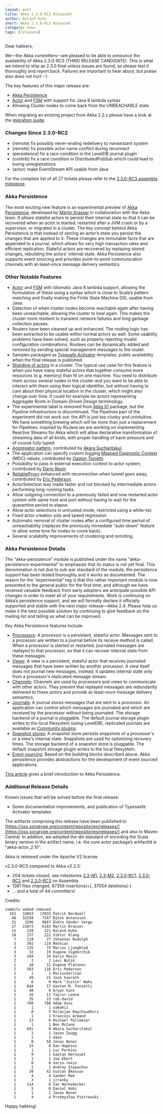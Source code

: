 ```yaml
---
layout: post
title: Akka 2.3.0-RC3 Released!
author: Roland Kuhn
short: Akka 2.3.0-RC3 Released
category: news
tags: [releases]
---
```


Dear hakkers,

We—the Akka committers—are pleased to be able to announce the availability of Akka 2.3.0-RC3 (THIRD RELEASE CANDIDATE). This is what we intend to ship as 2.3.0 final unless issues are found, so please test it thoroughly and report back. Failures are important to hear about, but praise also does not hurt :-)

The key features of this major release are:
 * [Akka Persistence](http://doc.akka.io/docs/akka/2.3.0-RC3/scala/persistence.html)
 * [Actor](http://doc.akka.io/docs/akka/2.3.0-RC3/java/lambda-actors.html) and [FSM](http://doc.akka.io/docs/akka/2.3.0-RC3/java/lambda-fsm.html) with support for Java 8 lambda syntax
 * Allowing Cluster nodes to come back from the UNREACHABLE state

When migrating an existing project from Akka 2.2.x please have a look at the [migration guide](http://doc.akka.io/docs/akka/2.3.0-RC3/project/migration-guide-2.2.x-2.3.x.html).

### Changes Since 2.3.0-RC2

 * (remote) fix possibly never-ending redelivery to nonexistant system
 * (remote) fix possible actor name conflict during reconnect
 * (persistence) fix a race condition in the LevelDB journal plugin
 * (contrib) fix a race condition in DistributedPubSub which could lead to losing unregistrations
 * (actor) make EventStream API usable from Java

For the complete list of all 27 tickets please refer to the [2.3.0-RC3 assembla milestone](https://www.assembla.com/spaces/akka/milestones/5359023-2-3-0-rc3).

### Akka Persistence

The most exciting new feature is an experimental preview of [Akka Persistence](http://doc.akka.io/docs/akka/2.3.0-RC3/scala/persistence.html), developed by [Martin Krasser](https://twitter.com/mrt1nz) in collaboration with the Akka team. It allows stateful actors to persist their internal state so that it can be recovered when an actor is started, restarted after a JVM crash or by a supervisor, or migrated in a cluster. The key concept behind Akka Persistence is that instead of storing an actor’s state you persist the changes that are applied to it. These changes are immutable facts that are appended to a journal, which allows for very high transaction rates and efficient replication. Stateful actors are recovered by replaying stored changes, rebuilding the actors’ internal state. Akka Persistence also supports event sourcing and provides point-to-point communication channels with at-least-once message delivery semantics.

### Other Notable Features

 * [Actor](http://doc.akka.io/docs/akka/2.3.0-RC3/java/lambda-actors.html) and [FSM](http://doc.akka.io/docs/akka/2.3.0-RC3/java/lambda-fsm.html) with idiomatic Java 8 lambda support, allowing the formulation of these using a syntax which is close to Scala’s pattern matching and finally making the Finite State Machine DSL usable from Java.
 * Detection of when cluster nodes become reachable again after having been unreachable, allowing the cluster to heal again. This makes the cluster more resilient to transient network failures and long garbage collection pauses.
 * Routers have been cleaned up and enhanced. The routing logic has been extracted to be usable within normal actors as well. Some usability problems have been solved, such as properly rejecting invalid configuration combinations. Routees can be dynamically added and removed by sending special management messages to the router.
 * Samples packaged as [Typesafe Activator](http://typesafe.com/platform/getstarted) templates, public availability when the final release is published.
 * [Sharding of actors](http://doc.akka.io/docs/akka/2.3.0-RC3/contrib/cluster-sharding.html) in a cluster. The typical use case for this feature is when you have many stateful actors that together consume more resources (e.g. memory) than fit on one machine. You need to distribute them across several nodes in the cluster and you want to be able to interact with them using their logical identifier, but without having to care about their physical location in the cluster, which might also change over time. It could for example be actors representing Aggregate Roots in Domain-Driven Design terminology.
 * The experimental label is removed from [Akka IO](http://doc.akka.io/docs/akka/2.3.0-RC3/scala/io.html) package, but the Pipeline infrastructure is discontinued. The Pipelines part of the experiment did not work out: the API is just too clunky and unintuitive. We have something brewing which will be more than just a replacement for Pipelines: inspired by RxJava we are working on implementing Reactive Streams for Akka which will allow declarative transformation of streaming data of all kinds, with proper handling of back-pressure and of course fully typed. 
 * [Aggregator pattern](http://doc.akka.io/docs/akka/2.3.0-RC3/contrib/aggregator.html), contributed by [Akara Sucharitakul](https://github.com/akara).
 * The application can specify custom logging [Mapped Diagnostic Context](http://logback.qos.ch/manual/mdc.html) (MDC) values, contributed by [Gaston Tonietti](https://twitter.com/ktonga).
 * Possibility to pass in external execution context to actor system, contributed by [Dario Rexin](https://twitter.com/evonox).
 * [ReliableProxy](http://doc.akka.io/docs/akka/2.3.0-RC3/contrib/reliable-proxy.html) enhanced with reconnection when tunnel goes away, contributed by [Eric Pederson](https://twitter.com/sourcedelica).
 * ActorSelection was made faster and not blocked by intermediate actors performing long-running tasks.
 * Allow outgoing connection to a previously failed and now restarted actor system with same host and port without having to wait for the quarantine period to elapse.
 * Allow actor selections in untrusted mode, restricted using a white-list.
 * Fixed actor creation size and speed regression.
 * Automatic removal of cluster nodes after a configured time period of unreachability (replaces the previously immediate “auto-down” feature to allow some time for nodes to come back).
 * Several scalability improvements of clustering and remoting.

### Akka Persistence Details

The “akka-persistence” module is published under the name “akka-persistence-experimental” to emphasize that its status is not yet final. This denomination is not due to sub-par standard of the module; the persistence support has been tested thoroughly and it works as documented. The reason for the “experimental” tag is that this rather important module is now presented to the general public for the first time, and although we have received valuable feedback from early adopters we anticipate possible API changes in order to meet all of your requirements. Work is continuing on Akka’s persistence support, and we will formally declare it officially supported and stable with the next major release—Akka 2.4. Please help us make it the best possible solution by continuing to give feedback on the mailing list and telling us what can be improved.

Key Akka Persistence features include:

 * [Processors](http://doc.akka.io/docs/akka/2.3.0-RC3/scala/persistence.html#processors): A processor is a persistent, stateful actor. Messages sent to a processor are written to a journal before its receive method is called. When a processor is started or restarted, journaled messages are replayed to that processor, so that it can recover internal state from these messages.
 * [Views](http://doc.akka.io/docs/akka/2.3.0-RC3/scala/persistence.html#views): A view is a persistent, stateful actor that receives journaled messages that have been written by another processor. A view itself does not journal new messages, instead, it updates internal state only from a processor's replicated message stream.
 * [Channels](http://doc.akka.io/docs/akka/2.3.0-RC3/scala/persistence.html#channels): Channels are used by processors and views to communicate with other actors. They prevent that replayed messages are redundantly delivered to these actors and provide at-least-once message delivery semantics.
 * [Journals](http://doc.akka.io/docs/akka/2.3.0-RC3/scala/persistence.html#storage-plugins): A journal stores messages that are sent to a processor. An application can control which messages are journaled and which are received by the processor without being journaled. The storage backend of a journal is pluggable. The default journal storage plugin writes to the local filesystem (using LevelDB), replicated journals are available as [Community plugins](http://doc.akka.io/docs/akka/2.3.0-RC3/scala/persistence.html#community-projects).
 * [Snapshot stores](http://doc.akka.io/docs/akka/2.3.0-RC3/scala/persistence.html#storage-plugins): A snapshot store persists snapshots of a processor's or a view's internal state. Snapshots are used for optimizing recovery times. The storage backend of a snapshot store is pluggable. The default snapshot storage plugin writes to the local filesystem.
 * [Event sourcing](http://doc.akka.io/docs/akka/2.3.0-RC3/scala/persistence.html#event-sourcing). Based on the building blocks described above, Akka persistence provides abstractions for the development of event sourced applications.

[This article](http://krasserm.blogspot.de/2013/12/introduction-to-akka-persistence.html) gives a brief introduction to Akka Persistence.


### Additional Release Details

Known issues that will be solved before the final release:

 * Some documentation improvements, and publication of Typesaefe Activator templates

The artifacts comprising this release have been published to [https://oss.sonatype.org/content/repositories/releases/](https://oss.sonatype.org/content/repositories/releases/) and also to Maven Central. In addition, we adopted the sbt standard of encoding the Scala binary version in the artifact name, i.e. the core actor package’s artifactId is “akka-actor_2.10”.

Akka is released under the Apache V2 license.

v2.3.0-RC3 compared to Akka v2.2.3:

 * 204 tickets closed, see milestones [2.3-M1](https://www.assembla.com/spaces/akka/milestones/4610943-2-3-m1), [2.3-M2](https://www.assembla.com/spaces/akka/milestones/4848253-2-3-m2), [2.3.0-RC1](https://www.assembla.com/spaces/akka/milestones/5069863-2-3-0-rc1), [2.3.0-RC2](https://www.assembla.com/spaces/akka/milestones/5223083-2-3-0-rc2) and [2.3.0-RC3](https://www.assembla.com/spaces/akka/milestones/5359023-2-3-0-rc3) on Assembla
 * 1361 files changed, 87356 insertions(+), 37054 deletions(-)
 * … and a total of 44 committers!

Credits:

    commits added removed
      152   33653   17833 Patrik Nordwall
       40   32258    7347 Björn Antonsson
       31    3206    9667 Endre Sándor Varga
       27   22073    6183 Martin Krasser
       15     220     321 Roland Kuhn
       10     237     222 Viktor Klang
        7     119      27 Johannes Rudolph
        3     302     119 Mathias
        3     135      75 Marcus Ljungblad
        3      32      19 Eugene Vigdorchik
        3     184      34 Dario Rexin
        2       2       2 Levi Notik
        2      10      12 Eugene Platonov
        2     503     116 Eric Pederson
        1       1       1 MariusSeritan
        1      49      21 Josh Suereth
        1       6       0 Mark "Justin" Waks
        1     644      17 Gaston M. Tonietti
        1      40       0 bryan hunt
        1      16      11 Taylor Leese
        1      35      23 rob.david
        1     708     708 Adam Voss
        1       1       1 oakwhiz
        1       0       5 Nilanjan Raychaudhuri
        1       1       1 Francois Armand
        1      13       0 Michael Pollmeier
        1       1       1 Ben McCann
        1     691       0 Akara Sucharitakul
        1       1       1 Jason Zaugg
        1       2       2 dave
        1       0      50 Jonas Boner
        1      33       0 Dan Hopkins
        1       1       1 Luc Perkins
        1       9       1 Gaetan Hervouet
        1       1       1 Joa Ebert
        1       8       8 dario.rexin
        1       2       1 Andrey Stepachev
        1      39      42 Gustav Åkesson
        1       4       4 Sander Mak
        1       3       1 jcranky
        1     114       6 Ian Wormsbecker
        1       5       0 Daniel Hobi
        1       1       1 Jonas Bonér
        1       4       4 Przemysław Piotrowski

Happy hakking!
